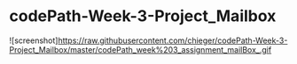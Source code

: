 # codePath-Week-3-Project_Mailbox

![screenshot]https://raw.githubusercontent.com/chieger/codePath-Week-3-Project_Mailbox/master/codePath_week%203_assignment_mailBox_.gif
